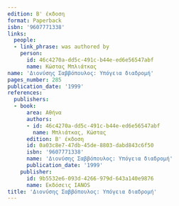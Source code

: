 ```yaml
---
edition: Β' έκδοση
format: Paperback
isbn: '9607771338'
links:
  people:
  - link_phrase: was authored by
    person:
      id: 46c4270a-dd5c-491c-b44e-ed6e56547abf
      name: Κώστας Μπλιάτκας
name: 'Διονύσης Σαββόπουλος: Υπόγεια διαδρομή'
pages_number: 285
publication_date: '1999'
references:
  publishers:
  - book:
      area: Αθήνα
      authors:
      - id: 46c4270a-dd5c-491c-b44e-ed6e56547abf
        name: Μπλιάτκας, Κώστας
      edition: Β' έκδοση
      id: 0a03c8e7-47db-45de-8803-dabd843c6f50
      isbn: '9607771338'
      name: 'Διονύσης Σαββόπουλος: Υπόγεια διαδρομή'
      publication_date: '1999'
    publisher:
      id: 9b5532e6-093d-4266-979d-643a140e9876
      name: Εκδόσεις IANOS
title: 'Διονύσης Σαββόπουλος: Υπόγεια διαδρομή'
---
```


